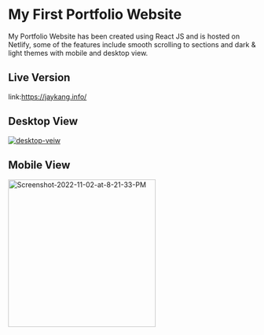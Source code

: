 # My First Portfolio Website

My Portfolio Website has been created using React JS and is hosted on Netlify, some of the features include smooth scrolling to sections and dark & light themes with mobile and desktop view.

## Live Version

link:https://jaykang.info/

## Desktop View

<a href="https://ibb.co/74pLmKt"><img src="https://i.ibb.co/2NMH4d3/Screenshot-2022-11-02-at-8-01-38-PM.png" alt="desktop-veiw" border="0"></a>

## Mobile View

<a href="https://ibb.co/XF9KtC9"><img src="https://i.ibb.co/RQ1scD1/Screenshot-2022-11-02-at-8-21-33-PM.png" width="300px" alt="Screenshot-2022-11-02-at-8-21-33-PM" border="0"></a>
